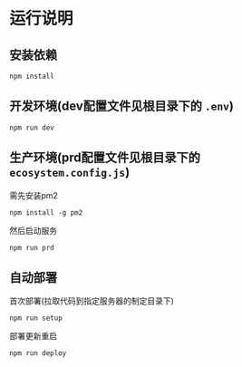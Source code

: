 # 运行说明

## 安装依赖

`npm install`

## 开发环境(dev配置文件见根目录下的 `.env`)

`npm run dev`

## 生产环境(prd配置文件见根目录下的 `ecosystem.config.js`)

需先安装pm2

`npm install -g pm2`

然后启动服务

`npm run prd`

## 自动部署

首次部署(拉取代码到指定服务器的制定目录下)

`npm run setup`

部署更新重启

`npm run deploy`
